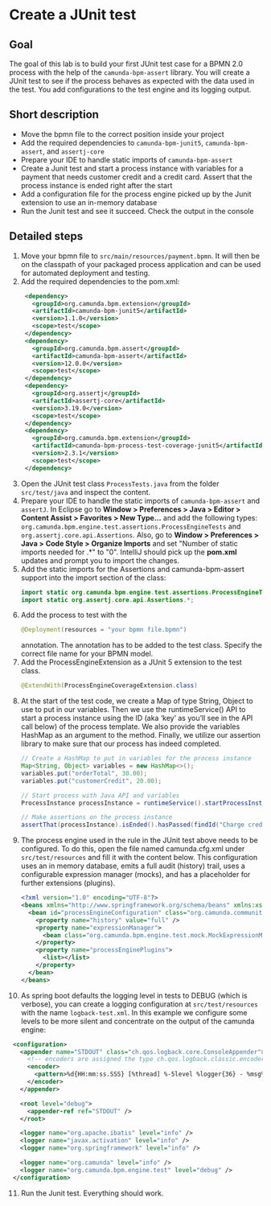 # Create a JUnit test

## Goal
The goal of this lab is to build your first JUnit test case for a BPMN 2.0 process with the help of the `camunda-bpm-assert` library. You will create a JUnit test to see if the process behaves as expected with the data used in the test. You add configurations to the test engine and its logging output.

## Short description

* Move the bpmn file to the correct position inside your project
* Add the required dependencies to `camunda-bpm-junit5`, `camunda-bpm-assert`, and `assertj-core`
* Prepare your IDE to handle static imports of `camunda-bpm-assert`
* Create a Junit test and start a process instance with variables for a payment that needs customer credit and a credit card. Assert that the process instance is ended right after the start
* Add a configuration file for the process engine picked up by the Junit extension to use an in-memory database
* Run the Junit test and see it succeed. Check the output in the console

## Detailed steps

1. Move your bpmn file to `src/main/resources/payment.bpmn`. It will then be on the classpath of your packaged process application and can be used for automated deployment and testing.
2. Add the required dependencies to the pom.xml:
   ```xml
    <dependency>
      <groupId>org.camunda.bpm.extension</groupId>
      <artifactId>camunda-bpm-junit5</artifactId>
      <version>1.1.0</version>
      <scope>test</scope>
    </dependency>
    <dependency>
      <groupId>org.camunda.bpm.assert</groupId>
      <artifactId>camunda-bpm-assert</artifactId>
      <version>12.0.0</version>
      <scope>test</scope>
    </dependency>
    <dependency>
      <groupId>org.assertj</groupId>
      <artifactId>assertj-core</artifactId>
      <version>3.19.0</version>
      <scope>test</scope>
    </dependency>
    <dependency>
      <groupId>org.camunda.bpm.extension</groupId>
      <artifactId>camunda-bpm-process-test-coverage-junit5</artifactId>
      <version>2.3.1</version>
      <scope>test</scope>
    </dependency>    
   ```
3. Open the JUnit test class `ProcessTests.java` from the folder `src/test/java` and inspect the content.
4. Prepare your IDE to handle the static imports of `camunda-bpm-assert` and `assertJ`. In Eclipse go to **Window > Preferences > Java > Editor > Content Assist > Favorites > New Type...** and add the following types: `org.camunda.bpm.engine.test.assertions.ProcessEngineTests` and `org.assertj.core.api.Assertions`. Also, go to **Window > Preferences > Java > Code Style > Organize Imports** and set "Number of static imports needed for .\*" to "0". IntelliJ should pick up the **pom.xml** updates and prompt you to import the changes.
5. Add the static imports for the Assertions and camunda-bpm-assert support into the import section of the class:
   ```java
   import static org.camunda.bpm.engine.test.assertions.ProcessEngineTests.*;
   import static org.assertj.core.api.Assertions.*;
   ```
6. Add the process to test with the
   ```java
   @Deployment(resources = "your bpmn file.bpmn")
   ```
   annotation. The annotation has to be added to the test class. Specify the correct file name for your BPMN model.
7. Add the ProcessEngineExtension as a JUnit 5 extension to the test class.
   ```java
   @ExtendWith(ProcessEngineCoverageExtension.class)
   ```
8. At the start of the test code, we create a Map of type String, Object to use to put in our variables. Then we use the runtimeService() API to start a process instance using the ID (aka ‘key’ as you’ll see in the API call below) of the process template. We also provide the variables HashMap as an argument to the method. Finally, we utilize our assertion library to make sure that our process has indeed completed.
   ```java
   // Create a HashMap to put in variables for the process instance
   Map<String, Object> variables = new HashMap<>();
   variables.put("orderTotal", 30.00);
   variables.put("customerCredit", 20.00);
   
   // Start process with Java API and variables
   ProcessInstance processInstance = runtimeService().startProcessInstanceByKey("PaymentProcess", variables);
   
   // Make assertions on the process instance
   assertThat(processInstance).isEnded().hasPassed(findId("Charge credit card"));
   ```
9. The process engine used in the rule in the JUnit test above needs to be configured. To do this, open the file named camunda.cfg.xml under `src/test/resources` and fill it with the content below. This configuration uses an in memory database, emits a full audit (history) trail, uses a configurable expression manager (mocks), and has a placeholder for further extensions (plugins).
    ```xml
    <?xml version="1.0" encoding="UTF-8"?>
    <beans xmlns="http://www.springframework.org/schema/beans" xmlns:xsi="http://www.w3.org/2001/XMLSchema-instance" xsi:schemaLocation="http://www.springframework.org/schema/beans http://www.springframework.org/schema/beans/spring-beans.xsd">
      <bean id="processEngineConfiguration" class="org.camunda.community.process_test_coverage.engine.platform7.ProcessCoverageInMemProcessEngineConfiguration">
        <property name="history" value="full" />
        <property name="expressionManager">
          <bean class="org.camunda.bpm.engine.test.mock.MockExpressionManager"/>
        </property>
        <property name="processEnginePlugins">
          <list></list>
        </property>
      </bean>
    </beans>
    ```
10. As spring boot defaults the logging level in tests to DEBUG (which is verbose), you can create a logging configuration at `src/test/resources` with the name `logback-test.xml`. In this example we configure some levels to be more silent and concentrate on the output of the camunda engine:
   ```xml
    <configuration>
      <appender name="STDOUT" class="ch.qos.logback.core.ConsoleAppender">
        <!-- encoders are assigned the type ch.qos.logback.classic.encoder.PatternLayoutEncoder by default -->
        <encoder>
          <pattern>%d{HH:mm:ss.SSS} [%thread] %-5level %logger{36} - %msg%n</pattern>
        </encoder>
      </appender>
   
      <root level="debug">
        <appender-ref ref="STDOUT" />
      </root>
   
      <logger name="org.apache.ibatis" level="info" />
      <logger name="javax.activation" level="info" />
      <logger name="org.springframework" level="info" />
   
      <logger name="org.camunda" level="info" />
      <logger name="org.camunda.bpm.engine.test" level="debug" />
    </configuration>
   ```
11. Run the Junit test. Everything should work.